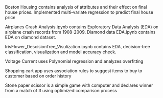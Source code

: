 Boston Housing contains analysis of attributes and their effect on final house prices. Implemented multi-variate regression to predict final house price

Airplanes Crash Analysis.ipynb contains Exploratory Data Analysis (EDA) on airplane crash records from 1908-2009.
Diamond data EDA.ipynb contains EDA on diamond dataset.

IrisFlower_DescisionTree_Visulization.ipynb contains EDA, decision-tree classification, visualization and model accuracy check.

Voltage Current uses Polynomial regression and analyzes overfitting

Shopping cart app uses association rules to suggest items to buy to customer based on order history

Stone paper scissor is a simple game with computer and declares winner from a match of 3 using optimized comparison process
